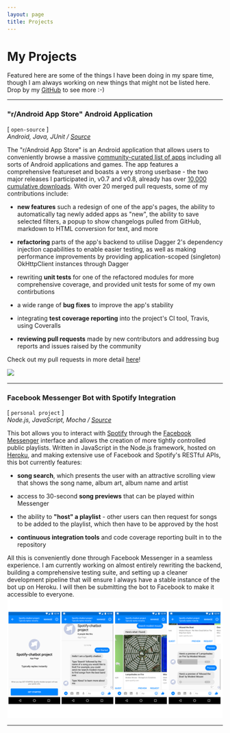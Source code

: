 ```yaml
---
layout: page
title: Projects
---
```

# My Projects
Featured here are some of the things I have been doing in my spare time, though I am always working on new things that might not be listed here. Drop by my [GitHub](https://github.com/bobheadxi) to see more :-)

__________________
### "r/Android App Store" Android Application
[ `open-source` ]    
*Android, Java, JUnit / [Source](https://github.com/d4rken/reddit-android-appstore)*  

The "r/Android App Store" is an Android application that allows users to conveniently browse a massive [community-curated list of apps](https://www.reddit.com/r/android/wiki/apps) including all sorts of Android applications and games. The app features a comprehensive featureset and boasts a very strong userbase - the two major releases I participated in, v0.7 and v0.8, already has over [10,000 cumulative downloads](http://www.somsubhra.com/github-release-stats/?username=d4rken&repository=reddit-android-appstore). With over 20 merged pull requests, some of my contributions include:
- **new features** such a redesign of one of the app's pages, the ability to automatically tag newly added apps as "new", the ability to save selected filters, a popup to show changelogs pulled from GitHub, markdown to HTML conversion for text, and more

- **refactoring** parts of the app's backend to utilise Dagger 2's dependency injection capabilities to enable easier testing, as well as making performance improvements by providing application-scoped (singleton) OkHttpClient instances through Dagger

- rewriting **unit tests** for one of the refactored modules for more comprehensive coverage, and provided unit tests for some of my own contirbutions

- a wide range of **bug fixes** to improve the app's stability

- integrating **test coverage reporting** into the project's CI tool, Travis, using Coveralls

- **reviewing pull requests** made by new contributors and addressing bug reports and issues raised by the community

Check out my pull requests in more detail [here](https://github.com/d4rken/reddit-android-appstore/pulls?utf8=✓&q=is%3Apr%20is%3Aclosed%20author%3Abobheadxi%20is%3Amerged%20base%3Adev)!

![](https://github.com/d4rken/reddit-android-appstore/blob/dev/art/preview-v080.png?raw=true)

__________________  
### Facebook Messenger Bot with Spotify Integration
[ `personal project` ]   
*Node.js, JavaScript, Mocha / [Source](https://github.com/bobheadxi/facebook-spotify-chatbot)*   

This bot allows you to interact with [Spotify](http://spotify.com) through the [Facebook Messenger](https://www.messenger.com) interface and allows the creation of more tightly controlled public playlists. Written in JavaScript in the Node.js framework, hosted on [Heroku](https://www.heroku.com), and making extensive use of Facebook and Spotify's RESTful APIs, this bot currently features:
- **song search**, which presents the user with an attractive scrolling view that shows the song name, album art, album name and artist

- access to 30-second **song previews** that can be played within Messenger

- the ability to **"host" a playlist** - other users can then request for songs to be added to the playlist, which then have to be approved by the host

- **continuous integration tools** and code coverage reporting built in to the repository

All this is conveniently done through Facebook Messenger in a seamless experience. I am currently working on almost entirely rewriting the backend, building a comprehensive testing suite, and setting up a cleaner development pipeline that will ensure I always have a stable instance of the bot up on Heroku. I will then be submitting the bot to Facebook to make it accessible to everyone.
![](https://github.com/bobheadxi/facebook-spotify-chatbot/blob/dev/screenshots/screenshots0-2-1.png?raw=true)

__________________